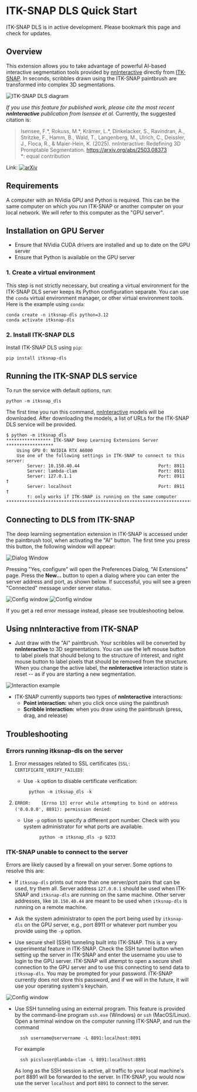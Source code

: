 ITK-SNAP DLS Quick Start
========================
ITK-SNAP DLS is in active development. Please bookmark this page and check for updates.

Overview
--------
This extension allows you to take advantage of powerful AI-based interactive segmentation tools provided by [nnInteractive](https://github.com/MIC-DKFZ/nnInteractive) directly from [ITK-SNAP](https://itksnap.org). In seconds, scribbles drawn using the ITK-SNAP paintbrush are transformed into complex 3D segmentations.

![ITK-SNAP DLS diagram](images/itksnap_dls.png)

*If you use this feature for published work, please cite the most recent **nnInteractive** publication from Isensee et al.* Currently, the suggested citation is:

> Isensee, F.\*, Rokuss, M.\*, Krämer, L.\*, Dinkelacker, S., Ravindran, A., Stritzke, F., Hamm, B., Wald, T., Langenberg, M., Ulrich, C., Deissler, J., Floca, R., & Maier-Hein, K. (2025). nnInteractive: Redefining 3D Promptable Segmentation. https://arxiv.org/abs/2503.08373 \
> *: equal contribution

Link: [![arXiv](https://img.shields.io/badge/arXiv-2503.08373-b31b1b.svg)](https://arxiv.org/abs/2503.08373)

Requirements
------------
A computer with an NVidia GPU and Python is required. This can be the same computer on which you run ITK-SNAP or another computer on your local network. We will refer to this computer as the "GPU server".

Installation on GPU Server
--------------------------
* Ensure that NVidia CUDA drivers are installed and up to date on the GPU server
* Ensure that Python is available on the GPU server

### 1. Create a virtual environment

This step is not strictly necessary, but creating a virtual environment for the ITK-SNAP DLS server keeps its Python configuration separate. You can use the `conda` virtual environment manager, or other virtual environment tools. Here is the example using `conda`:

```
conda create -n itksnap-dls python=3.12
conda activate itksnap-dls
```

### 2. Install ITK-SNAP DLS

Install ITK-SNAP DLS using `pip`:

```
pip install itksnap-dls
```

Running the ITK-SNAP DLS service
--------------------------------
To run the service with default options, run:

```
python -m itksnap_dls
```

The first time you run this command, [nnInteractive](https://github.com/MIC-DKFZ/nnInteractive) models will be downloaded. After downloading the models, a list of URLs for the ITK-SNAP DLS service will be provided. 

```
$ python -m itksnap_dls 
***************** ITK-SNAP Deep Learning Extensions Server ******************
    Using GPU 0: NVIDIA RTX A6000
    Use one of the following settings in ITK-SNAP to connect to this server:
        Server: 10.150.40.44                              Port: 8911
        Server: lambda-clam                               Port: 8911
        Server: 127.0.1.1                                 Port: 8911  †
        Server: localhost                                 Port: 8911  †
        †: only works if ITK-SNAP is running on the same computer
******************************************************************************
```

Connecting to DLS from ITK-SNAP
--------------------------------

The deep learniing segmentation extension in ITK-SNAP is accessed under the paintbrush tool, when activating the "AI" button. The first time you press this button, the following window will appear:

![Dialog Window](images/itksnap_dls_dialog.png)

Pressing "Yes, configure" will open the Preferences Dialog, "AI Extensions" page. Press the **New...** button to open a dialog where you can enter the server address and port, as shown below. If successful, you will see a green "Connected" message under server status.

![Config window](images/dlsconfig_edit.png)
![Config window](images/dlsconfig.png)

If you get a red error message instead, please see troubleshooting below.

Using nnInteractive from ITK-SNAP
--------------------------------

* Just draw with the "AI" paintbrush. Your scribbles will be converted by **nnInteractive** to 3D segmentations. You can use the left mouse button to label pixels that should belong to the structure of interest, and right mouse button to label pixels that should be removed from the structure. When you change the active label, the **nnInteractive** interaction state is reset -- as if you are starting a new segmentation. 

![Interaction example](images/interaction.png)

* ITK-SNAP currently supports two types of **nnInteractive** interactions:
    * **Point interaction:** when you click once using the paintbrush
    * **Scribble interaction:** when you draw using the paintbrush (press, drag, and release) 


Troubleshooting
---------------

### Errors running itksnap-dls on the server

1. Error messages related to SSL certificates (`SSL: CERTIFICATE_VERIFY_FAILED`):

    * Use `-k` option to disable certificate verification: 
    
            python -m itksnap_dls -k

2. `ERROR:    [Errno 13] error while attempting to bind on address ('0.0.0.0', 8891): permission denied`:

    * Use `-p` option to specify a different port number. Check with you system administrator for what ports are available.

                python -m itksnap_dls -p 9233


### ITK-SNAP unable to connect to the server

Errors are likely caused by a firewall on your server. Some options to resolve this are:

* If `itksnap-dls` prints out more than one server/port pairs that can be used, try them all. Server address `127.0.0.1` should be used when ITK-SNAP and `itksnap-dls` are running on the same machine. Other server addresses, like `10.150.40.44` are meant to be used when `itksnap-dls` is running on a remote machine. 

* Ask the system administrator to open the port being used by `itksnap-dls` on the GPU server, e.g., port 8911 or whatever port number you provide using the `-p` option. 

* Use secure shell (SSH) tunneling built into ITK-SNAP. This is a very experimental feature in ITK-SNAP. Check the SSH tunnel button when setting up the server in ITK-SNAP and enter the username you use to login to the GPU server. ITK-SNAP will attempt to open a secure shell connection to the GPU server and to use this connecting to send data to `itksnap-dls`. You may be prompted for your password. ITK-SNAP currently does not store this password, and if we will in the future, it will use your operating system's keychain.

![Config window](images/dlsconfig_ssh.png)

* Use SSH tunneling using an external program. This feature is provided by the command-line program `ssh.exe` (Windows) or `ssh` (MacOS/Linux). Open a terminal window on the computer running ITK-SNAP, and run the command

        ssh username@servername -L 8891:localhost:8891

    For example

        ssh picsluser@lambda-clam -L 8891:localhost:8891

    As long as the SSH session is active, all traffic to your local machine's port 8891 will be forwarded to the server. In ITK-SNAP, you would now use the server `localhost` and port `8891` to connect to the server.


